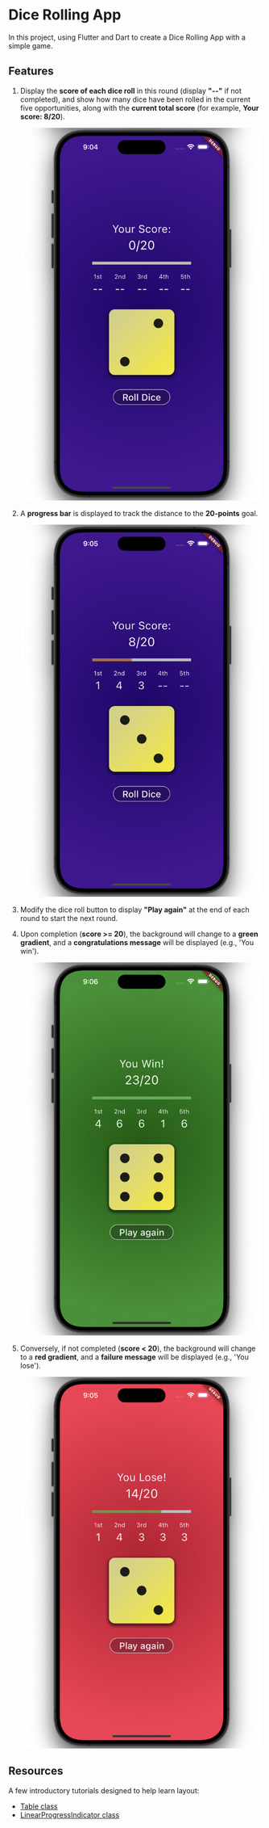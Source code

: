 # Dice Rolling App

In this project, using Flutter and Dart to create a Dice Rolling App with a simple game.

## Features

1. Display the **score of each dice roll** in this round (display **"--"** if not completed), and show how many dice have been rolled in the current five opportunities, along with the **current total score** (for example, **Your score: 8/20**).

   ![component](img/1.png)

2. A **progress bar** is displayed to track the distance to the **20-points** goal.

   ![component](img/2.png)

3. Modify the dice roll button to display **"Play again"** at the end of each round to start the next round.

4. Upon completion (**score >= 20**), the background will change to a **green gradient**, and a **congratulations message** will be displayed (e.g., 'You win'). 

   ![component](img/3.png)

5. Conversely, if not completed (**score < 20**), the background will change to a **red gradient**, and a **failure message** will be displayed (e.g., 'You lose').

   ![component](img/4.png)

## Resources

A few introductory tutorials designed to help learn layout:
- [Table class](https://api.flutter.dev/flutter/widgets/Table-class.html)
- [LinearProgressIndicator class](https://api.flutter.dev/flutter/material/LinearProgressIndicator-class.html)
